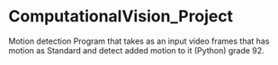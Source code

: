# ComputationalVision_Project
Motion detection Program that takes as an input video frames that has motion as Standard and detect added motion to it (Python) grade 92.
